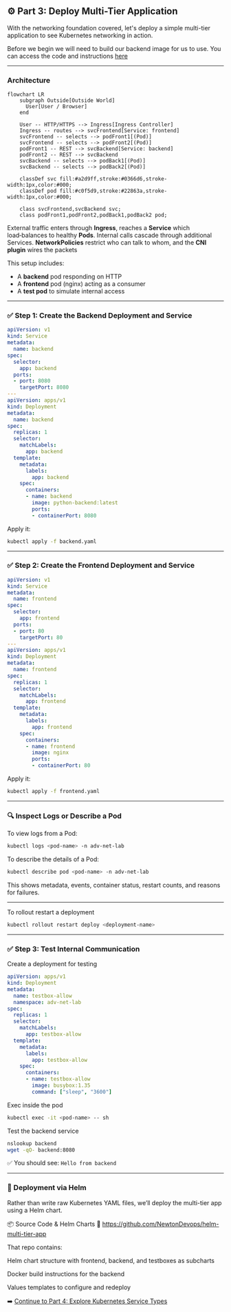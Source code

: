 ## ⚙️ Part 3: Deploy Multi-Tier Application

With the networking foundation covered, let's deploy a simple multi-tier application to see Kubernetes networking in action.

Before we begin we will need to build our backend image for us to use.
You can access the code and instructions [here](https://github.com/NewtonDevops/python-backend)

---

### Architecture
```mermaid
flowchart LR
    subgraph Outside[Outside World]
      User[User / Browser]
    end

    User -- HTTP/HTTPS --> Ingress[Ingress Controller]
    Ingress -- routes --> svcFrontend[Service: frontend]
    svcFrontend -- selects --> podFront1[(Pod)]
    svcFrontend -- selects --> podFront2[(Pod)]
    podFront1 -- REST --> svcBackend[Service: backend]
    podFront2 -- REST --> svcBackend
    svcBackend -- selects --> podBack1[(Pod)]
    svcBackend -- selects --> podBack2[(Pod)]

    classDef svc fill:#a2d9ff,stroke:#0366d6,stroke-width:1px,color:#000;
    classDef pod fill:#c0f5d9,stroke:#22863a,stroke-width:1px,color:#000;

    class svcFrontend,svcBackend svc;
    class podFront1,podFront2,podBack1,podBack2 pod;
```

External traffic enters through **Ingress**, reaches a **Service** which load‑balances to healthy **Pods**.  Internal calls cascade through additional Services.  **NetworkPolicies** restrict who can talk to whom, and the **CNI plugin** wires the packets

This setup includes:
- A **backend** pod responding on HTTP
- A **frontend** pod (nginx) acting as a consumer
- A **test pod** to simulate internal access

---

### ✅ Step 1: Create the Backend Deployment and Service

```yaml
apiVersion: v1
kind: Service
metadata:
  name: backend
spec:
  selector:
    app: backend
  ports:
  - port: 8080
    targetPort: 8080
---
apiVersion: apps/v1
kind: Deployment
metadata:
  name: backend
spec:
  replicas: 1
  selector:
    matchLabels:
      app: backend
  template:
    metadata:
      labels:
        app: backend
    spec:
      containers:
      - name: backend
        image: python-backend:latest
        ports:
        - containerPort: 8080
```

Apply it:
```bash
kubectl apply -f backend.yaml
```

---

### ✅ Step 2: Create the Frontend Deployment and Service

```yaml
apiVersion: v1
kind: Service
metadata:
  name: frontend
spec:
  selector:
    app: frontend
  ports:
  - port: 80
    targetPort: 80
---
apiVersion: apps/v1
kind: Deployment
metadata:
  name: frontend
spec:
  replicas: 1
  selector:
    matchLabels:
      app: frontend
  template:
    metadata:
      labels:
        app: frontend
    spec:
      containers:
      - name: frontend
        image: nginx
        ports:
        - containerPort: 80
```

Apply it:
```bash
kubectl apply -f frontend.yaml
```

---

### 🔍 Inspect Logs or Describe a Pod

To view logs from a Pod:
```bash
kubectl logs <pod-name> -n adv-net-lab
```

To describe the details of a Pod:
```bash
kubectl describe pod <pod-name> -n adv-net-lab
```
This shows metadata, events, container status, restart counts, and reasons for failures.

---
To rollout restart a deployment
```bash
kubectl rollout restart deploy <deployment-name>
```
---

### ✅ Step 3: Test Internal Communication

Create a deployment for testing

```yaml
apiVersion: apps/v1
kind: Deployment
metadata:
  name: testbox-allow
  namespace: adv-net-lab
spec:
  replicas: 1
  selector:
    matchLabels:
      app: testbox-allow
  template:
    metadata:
      labels:
        app: testbox-allow
    spec:
      containers:
      - name: testbox-allow
        image: busybox:1.35
        command: ["sleep", "3600"]

```
Exec inside the pod
``` sh
kubectl exec -it <pod-name> -- sh
```

Test the backend service 

```sh
nslookup backend
wget -qO- backend:8080
```

✅ You should see: `Hello from backend`

---

### 🎯 Deployment via Helm
Rather than write raw Kubernetes YAML files, we’ll deploy the multi-tier app using a Helm chart.

📦 Source Code & Helm Charts
🔗 https://github.com/NewtonDevops/helm-multi-tier-app

That repo contains:

Helm chart structure with frontend, backend, and testboxes as subcharts

Docker build instructions for the backend

Values templates to configure and redeploy


➡️ [Continue to Part 4: Explore Kubernetes Service Types](part-4-explore-kubernetes-service-types.md)
